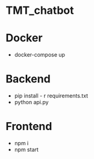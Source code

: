 # TMT_chatbot
# Docker
- docker-compose up


# Backend
- pip install - r requirements.txt
- python api.py
# Frontend
- npm i
- npm start
